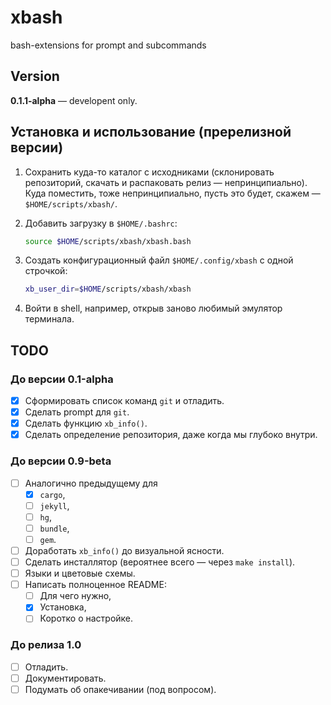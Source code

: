 # xbash

bash-extensions for prompt and subcommands

## Version

**0.1.1-alpha** — developent only.

## Установка и использование (пререлизной версии)

1. Сохранить куда-то каталог с исходниками (склонировать репозиторий, скачать и распаковать релиз — непринципиально).
   Куда поместить, тоже непринципиально, пусть это будет, скажем — `$HOME/scripts/xbash/`.

2. Добавить загрузку в `$HOME/.bashrc`:

   ```bash
   source $HOME/scripts/xbash/xbash.bash
   ```
3. Создать конфигурационный файл `$HOME/.config/xbash` с одной строчкой:

   ```bash
   xb_user_dir=$HOME/scripts/xbash/xbash
   ```

4. Войти в shell, например, открыв заново любимый эмулятор терминала.

## TODO

### До версии 0.1-alpha

- [x] Сформировать список команд `git` и отладить.
- [x] Сделать prompt для `git`.
- [x] Сделать функцию `xb_info()`.
- [x] Сделать определение репозитория, даже когда мы глубоко внутри.

### До версии 0.9-beta

- [ ] Аналогично предыдущему для
  - [x] `cargo`,
  - [ ] `jekyll`,
  - [ ] `hg`,
  - [ ] `bundle`,
  - [ ] `gem`.
- [ ] Доработать `xb_info()` до визуальной ясности.
- [ ] Сделать инсталлятор (вероятнее всего — через `make install`).
- [ ] Языки и цветовые схемы.
- [ ] Написать полноценное README:
  - [ ] Для чего нужно,
  - [x] Установка,
  - [ ] Коротко о настройке.

### До релиза 1.0

- [ ] Отладить.
- [ ] Документировать.
- [ ] Подумать об опакечивании (под вопросом).
